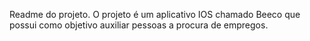 Readme do projeto.
O projeto é um aplicativo IOS chamado Beeco que possui como objetivo auxiliar pessoas a procura de empregos.
